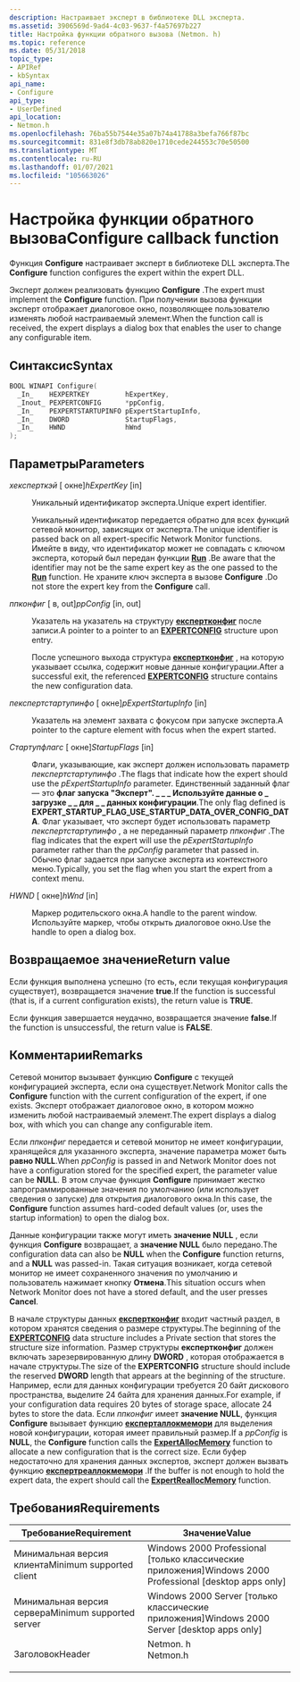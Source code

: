 ```yaml
---
description: Настраивает эксперт в библиотеке DLL эксперта.
ms.assetid: 3906569d-9ad4-4c03-9637-f4a57697b227
title: Настройка функции обратного вызова (Netmon. h)
ms.topic: reference
ms.date: 05/31/2018
topic_type:
- APIRef
- kbSyntax
api_name:
- Configure
api_type:
- UserDefined
api_location:
- Netmon.h
ms.openlocfilehash: 76ba55b7544e35a07b74a41788a3befa766f87bc
ms.sourcegitcommit: 831e8f3db78ab820e1710cede244553c70e50500
ms.translationtype: MT
ms.contentlocale: ru-RU
ms.lasthandoff: 01/07/2021
ms.locfileid: "105663026"
---
```

# <a name="configure-callback-function"></a><span data-ttu-id="be716-103">Настройка функции обратного вызова</span><span class="sxs-lookup"><span data-stu-id="be716-103">Configure callback function</span></span>

<span data-ttu-id="be716-104">Функция **Configure** настраивает эксперт в библиотеке DLL эксперта.</span><span class="sxs-lookup"><span data-stu-id="be716-104">The **Configure** function configures the expert within the expert DLL.</span></span>

<span data-ttu-id="be716-105">Эксперт должен реализовать функцию **Configure** .</span><span class="sxs-lookup"><span data-stu-id="be716-105">The expert must implement the **Configure** function.</span></span> <span data-ttu-id="be716-106">При получении вызова функции эксперт отображает диалоговое окно, позволяющее пользователю изменять любой настраиваемый элемент.</span><span class="sxs-lookup"><span data-stu-id="be716-106">When the function call is received, the expert displays a dialog box that enables the user to change any configurable item.</span></span>

## <a name="syntax"></a><span data-ttu-id="be716-107">Синтаксис</span><span class="sxs-lookup"><span data-stu-id="be716-107">Syntax</span></span>


```C++
BOOL WINAPI Configure(
  _In_    HEXPERTKEY         hExpertKey,
  _Inout_ PEXPERTCONFIG      *ppConfig,
  _In_    PEXPERTSTARTUPINFO pExpertStartupInfo,
  _In_    DWORD              StartupFlags,
  _In_    HWND               hWnd
);
```



## <a name="parameters"></a><span data-ttu-id="be716-108">Параметры</span><span class="sxs-lookup"><span data-stu-id="be716-108">Parameters</span></span>

<dl> <dt>

<span data-ttu-id="be716-109">*хексперткэй* \[ окне\]</span><span class="sxs-lookup"><span data-stu-id="be716-109">*hExpertKey* \[in\]</span></span>
</dt> <dd>

<span data-ttu-id="be716-110">Уникальный идентификатор эксперта.</span><span class="sxs-lookup"><span data-stu-id="be716-110">Unique expert identifier.</span></span>

<span data-ttu-id="be716-111">Уникальный идентификатор передается обратно для всех функций сетевой монитор, зависящих от эксперта.</span><span class="sxs-lookup"><span data-stu-id="be716-111">The unique identifier is passed back on all expert-specific Network Monitor functions.</span></span> <span data-ttu-id="be716-112">Имейте в виду, что идентификатор может не совпадать с ключом эксперта, который был передан функции [**Run**](run.md) .</span><span class="sxs-lookup"><span data-stu-id="be716-112">Be aware that the identifier may not be the same expert key as the one passed to the [**Run**](run.md) function.</span></span> <span data-ttu-id="be716-113">Не храните ключ эксперта в вызове **Configure** .</span><span class="sxs-lookup"><span data-stu-id="be716-113">Do not store the expert key from the **Configure** call.</span></span>

</dd> <dt>

<span data-ttu-id="be716-114">*ппконфиг* \[ в, out\]</span><span class="sxs-lookup"><span data-stu-id="be716-114">*ppConfig* \[in, out\]</span></span>
</dt> <dd>

<span data-ttu-id="be716-115">Указатель на указатель на структуру [**експертконфиг**](expertconfig.md) после записи.</span><span class="sxs-lookup"><span data-stu-id="be716-115">A pointer to a pointer to an [**EXPERTCONFIG**](expertconfig.md) structure upon entry.</span></span>

<span data-ttu-id="be716-116">После успешного выхода структура [**експертконфиг**](expertconfig.md) , на которую указывает ссылка, содержит новые данные конфигурации.</span><span class="sxs-lookup"><span data-stu-id="be716-116">After a successful exit, the referenced [**EXPERTCONFIG**](expertconfig.md) structure contains the new configuration data.</span></span>

</dd> <dt>

<span data-ttu-id="be716-117">*пекспертстартупинфо* \[ окне\]</span><span class="sxs-lookup"><span data-stu-id="be716-117">*pExpertStartupInfo* \[in\]</span></span>
</dt> <dd>

<span data-ttu-id="be716-118">Указатель на элемент захвата с фокусом при запуске эксперта.</span><span class="sxs-lookup"><span data-stu-id="be716-118">A pointer to the capture element with focus when the expert started.</span></span>

</dd> <dt>

<span data-ttu-id="be716-119">*Стартупфлагс* \[ окне\]</span><span class="sxs-lookup"><span data-stu-id="be716-119">*StartupFlags* \[in\]</span></span>
</dt> <dd>

<span data-ttu-id="be716-120">Флаги, указывающие, как эксперт должен использовать параметр *пекспертстартупинфо* .</span><span class="sxs-lookup"><span data-stu-id="be716-120">The flags that indicate how the expert should use the *pExpertStartupInfo* parameter.</span></span> <span data-ttu-id="be716-121">Единственный заданный флаг — это **флаг запуска "Эксперт". \_ \_ \_ Используйте данные о \_ загрузке \_ \_ для \_ \_ данных конфигурации**.</span><span class="sxs-lookup"><span data-stu-id="be716-121">The only flag defined is **EXPERT\_STARTUP\_FLAG\_USE\_STARTUP\_DATA\_OVER\_CONFIG\_DATA**.</span></span> <span data-ttu-id="be716-122">Флаг указывает, что эксперт будет использовать параметр *пекспертстартупинфо* , а не переданный параметр *ппконфиг* .</span><span class="sxs-lookup"><span data-stu-id="be716-122">The flag indicates that the expert will use the *pExpertStartupInfo* parameter rather than the *ppConfig* parameter that passed in.</span></span> <span data-ttu-id="be716-123">Обычно флаг задается при запуске эксперта из контекстного меню.</span><span class="sxs-lookup"><span data-stu-id="be716-123">Typically, you set the flag when you start the expert from a context menu.</span></span>

</dd> <dt>

<span data-ttu-id="be716-124">*HWND* \[ окне\]</span><span class="sxs-lookup"><span data-stu-id="be716-124">*hWnd* \[in\]</span></span>
</dt> <dd>

<span data-ttu-id="be716-125">Маркер родительского окна.</span><span class="sxs-lookup"><span data-stu-id="be716-125">A handle to the parent window.</span></span> <span data-ttu-id="be716-126">Используйте маркер, чтобы открыть диалоговое окно.</span><span class="sxs-lookup"><span data-stu-id="be716-126">Use the handle to open a dialog box.</span></span>

</dd> </dl>

## <a name="return-value"></a><span data-ttu-id="be716-127">Возвращаемое значение</span><span class="sxs-lookup"><span data-stu-id="be716-127">Return value</span></span>

<span data-ttu-id="be716-128">Если функция выполнена успешно (то есть, если текущая конфигурация существует), возвращается значение **true**.</span><span class="sxs-lookup"><span data-stu-id="be716-128">If the function is successful (that is, if a current configuration exists), the return value is **TRUE**.</span></span>

<span data-ttu-id="be716-129">Если функция завершается неудачно, возвращается значение **false**.</span><span class="sxs-lookup"><span data-stu-id="be716-129">If the function is unsuccessful, the return value is **FALSE**.</span></span>

## <a name="remarks"></a><span data-ttu-id="be716-130">Комментарии</span><span class="sxs-lookup"><span data-stu-id="be716-130">Remarks</span></span>

<span data-ttu-id="be716-131">Сетевой монитор вызывает функцию **Configure** с текущей конфигурацией эксперта, если она существует.</span><span class="sxs-lookup"><span data-stu-id="be716-131">Network Monitor calls the **Configure** function with the current configuration of the expert, if one exists.</span></span> <span data-ttu-id="be716-132">Эксперт отображает диалоговое окно, в котором можно изменить любой настраиваемый элемент.</span><span class="sxs-lookup"><span data-stu-id="be716-132">The expert displays a dialog box, with which you can change any configurable item.</span></span>

<span data-ttu-id="be716-133">Если *ппконфиг* передается и сетевой монитор не имеет конфигурации, хранящейся для указанного эксперта, значение параметра может быть **равно NULL**.</span><span class="sxs-lookup"><span data-stu-id="be716-133">When *ppConfig* is passed in and Network Monitor does not have a configuration stored for the specified expert, the parameter value can be **NULL**.</span></span> <span data-ttu-id="be716-134">В этом случае функция **Configure** принимает жестко запрограммированные значения по умолчанию (или использует сведения о запуске) для открытия диалогового окна.</span><span class="sxs-lookup"><span data-stu-id="be716-134">In this case, the **Configure** function assumes hard-coded default values (or, uses the startup information) to open the dialog box.</span></span>

<span data-ttu-id="be716-135">Данные конфигурации также могут иметь **значение NULL** , если функция **Configure** возвращает, а **значение NULL** было передано.</span><span class="sxs-lookup"><span data-stu-id="be716-135">The configuration data can also be **NULL** when the **Configure** function returns, and a **NULL** was passed-in.</span></span> <span data-ttu-id="be716-136">Такая ситуация возникает, когда сетевой монитор не имеет сохраненного значения по умолчанию и пользователь нажимает кнопку **Отмена**.</span><span class="sxs-lookup"><span data-stu-id="be716-136">This situation occurs when Network Monitor does not have a stored default, and the user presses **Cancel**.</span></span>

<span data-ttu-id="be716-137">В начале структуры данных [**експертконфиг**](expertconfig.md) входит частный раздел, в котором хранятся сведения о размере структуры.</span><span class="sxs-lookup"><span data-stu-id="be716-137">The beginning of the [**EXPERTCONFIG**](expertconfig.md) data structure includes a Private section that stores the structure size information.</span></span> <span data-ttu-id="be716-138">Размер структуры **експертконфиг** должен включать зарезервированную длину **DWORD** , которая отображается в начале структуры.</span><span class="sxs-lookup"><span data-stu-id="be716-138">The size of the **EXPERTCONFIG** structure should include the reserved **DWORD** length that appears at the beginning of the structure.</span></span> <span data-ttu-id="be716-139">Например, если для данных конфигурации требуется 20 байт дискового пространства, выделите 24 байта для хранения данных.</span><span class="sxs-lookup"><span data-stu-id="be716-139">For example, if your configuration data requires 20 bytes of storage space, allocate 24 bytes to store the data.</span></span> <span data-ttu-id="be716-140">Если *ппконфиг* имеет **значение NULL**, функция **Configure** вызывает функцию [**експерталлокмемори**](expertallocmemory.md) для выделения новой конфигурации, которая имеет правильный размер.</span><span class="sxs-lookup"><span data-stu-id="be716-140">If a *ppConfig* is **NULL**, the **Configure** function calls the [**ExpertAllocMemory**](expertallocmemory.md) function to allocate a new configuration that is the correct size.</span></span> <span data-ttu-id="be716-141">Если буфер недостаточно для хранения данных экспертов, эксперт должен вызвать функцию [**експертреаллокмемори**](expertreallocmemory.md) .</span><span class="sxs-lookup"><span data-stu-id="be716-141">If the buffer is not enough to hold the expert data, the expert should call the [**ExpertReallocMemory**](expertreallocmemory.md) function.</span></span>

## <a name="requirements"></a><span data-ttu-id="be716-142">Требования</span><span class="sxs-lookup"><span data-stu-id="be716-142">Requirements</span></span>



| <span data-ttu-id="be716-143">Требование</span><span class="sxs-lookup"><span data-stu-id="be716-143">Requirement</span></span> | <span data-ttu-id="be716-144">Значение</span><span class="sxs-lookup"><span data-stu-id="be716-144">Value</span></span> |
|-------------------------------------|-------------------------------------------------------------------------------------|
| <span data-ttu-id="be716-145">Минимальная версия клиента</span><span class="sxs-lookup"><span data-stu-id="be716-145">Minimum supported client</span></span><br/> | <span data-ttu-id="be716-146">Windows 2000 Professional \[только классические приложения\]</span><span class="sxs-lookup"><span data-stu-id="be716-146">Windows 2000 Professional \[desktop apps only\]</span></span><br/>                          |
| <span data-ttu-id="be716-147">Минимальная версия сервера</span><span class="sxs-lookup"><span data-stu-id="be716-147">Minimum supported server</span></span><br/> | <span data-ttu-id="be716-148">Windows 2000 Server \[только классические приложения\]</span><span class="sxs-lookup"><span data-stu-id="be716-148">Windows 2000 Server \[desktop apps only\]</span></span><br/>                                |
| <span data-ttu-id="be716-149">Заголовок</span><span class="sxs-lookup"><span data-stu-id="be716-149">Header</span></span><br/>                   | <dl> <span data-ttu-id="be716-150"><dt>Netmon. h</dt></span><span class="sxs-lookup"><span data-stu-id="be716-150"><dt>Netmon.h</dt></span></span> </dl> |



 

 




